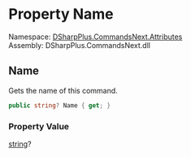 # Property Name

Namespace: [DSharpPlus.CommandsNext.Attributes](DSharpPlus.CommandsNext.Attributes.md)  
Assembly: DSharpPlus.CommandsNext.dll

## <a id="DSharpPlus_CommandsNext_Attributes_CommandAttribute_Name"></a>Name

Gets the name of this command.

```csharp
public string? Name { get; }
```

### Property Value

[string](https://learn.microsoft.com/dotnet/api/system.string)?

